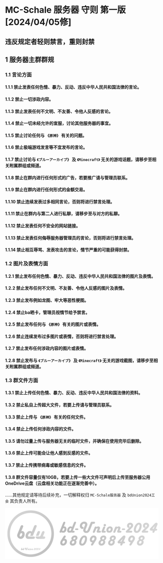 # MC-Schale 服务器 守则 第一版 [2024/04/05修]

## 违反规定者轻则禁言，重则封禁

## 1 服务器主群群规

### 1.1 言论方面

#### 1.1.1 禁止发表任何色情、暴力、反动、违反中华人民共和国法律的言论。

#### 1.1.2 禁止一切涉政内容。

#### 1.1.3 禁止发表任何不文明、不友善、令他人反感的言论。

#### 1.1.4 禁止一切未经允许的宣服，讨论其他服务器的事宜。

#### 1.1.5 禁止讨论任何与 `《原神》` 有关的问题。

#### 1.1.6 禁止极端游戏发言等不宜发布的言论。

#### 1.1.7 禁止讨论与 `《ブルーアーカイブ》` 及 `《Minecraft》` 无关的游戏话题，请移步至相关附属群组或频道。

#### 1.1.8 禁止在群内进行任何形式的广告，若要推广请与管理员联系。

#### 1.1.9 禁止在群内进行任何形式的金额交易。

#### 1.1.10 禁止连续发表过多相同言论，否则将进行禁言处理。

#### 1.1.11 禁止在群内与第二人进行私聊，请移步至与对方的私聊。

#### 1.1.12 禁止发表任何不安全的网站链接。

#### 1.1.13 禁止发表任何侮辱服务器管理员的言论，否则将进行禁言处理。

#### 1.1.14 禁止相互辱骂、发表攻击的言论，情节严重的可能获得封禁。

### 1.2 图片及表情方面

#### 1.2.1 禁止发布任何色情、暴力、反动、违反中华人民共和国法律的图片及表情。

#### 1.2.2 禁止发布任何不文明、不友善、令他人反感的图片及表情。

#### 1.2.3 禁止发布例如龙图、牢大等恶性梗图。

#### 1.2.4 禁止ba晒卡，管理员视情节给予禁言。

#### 1.2.5 禁止发布任何与 `《原神》` 有关的图片或表情。

#### 1.2.6 禁止连续发布过多图片或表情，否则将进行禁言处理。

#### 1.2.7 禁止发布任何涉政内容的图片或表情。

#### 1.2.8 禁止发布与 `《ブルーアーカイブ》` 及 `《Minecraft》` 无关的游戏截图，请移步至相关附属群组或频道。

### 1.3 群文件方面

#### 1.3.1 禁止上传任何色情、暴力、反动、违反中华人民共和国法律的资料。

#### 1.3.2 禁止私自上传超大文件，若要上传请与管理员联系。

#### 1.3.3 禁止上传与 `《原神》` 有关的任何文件。

#### 1.3.4 禁止上传任何涉政内容的文件。

#### 1.3.5 请勿过量上传与服务器无关的临时文件，并确保在使用完毕后删除。

#### 1.3.6 禁止上传可能会让他人感到反感的文件。

#### 1.3.7 禁止上传携带病毒或敏感信息的文件。

#### 1.3.8 群文件容量仅有10GB，若要上传一些大文件可声明后上传至服务器公用OneDrive云盘（云盘相关功能正在逐渐完善中）。

……其他规定请等待后续补充，一切解释权归 `MC-Schale服务器` 及 `bdUnion2024工会` 其负责人所有。

![bdUnion2024W.png](../../image/bdUnion2024W.png)